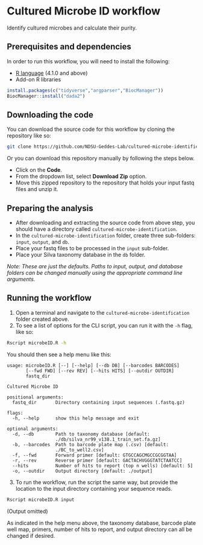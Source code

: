 # Cultured Microbe ID workflow

Identify cultured microbes and calculate their purity.

## Prerequisites and dependencies

In order to run this workflow, you will need to install the following:

 - [R language](https://www.r-project.org/) (4.1.0 and above)
 - Add-on R libraries

```r
install.packages(c("tidyverse","argparser","BiocManager"))
BiocManager::install("dada2")
```

## Downloading the code

You can download the source code for this workflow by cloning the repository like so:

```bash
git clone https://github.com/NDSU-Geddes-Lab/cultured-microbe-identification.git
```

Or you can download this repository manually by following the steps below.

- Click on the **Code**.
- From the dropdown list, select **Download Zip** option.
- Move this zipped repository to the repository that holds your input fastq files and unzip it.

## Preparing the analysis

- After downloading and extracting the source code from above step, you should have a directory called `cultured-microbe-identification`.
- In the `cultured-microbe-identification` folder, create three sub-folders: `input`, `output`, and `db`.
- Place your fastq files to be processed in the `input` sub-folder.
- Place your Silva taxonomy database in the `db` folder.

*Note: These are just the defaults. Paths to input, output, and database folders can be changed manually using the appropriate command line arguments.*

## Running the workflow

1. Open a terminal and navigate to the `cultured-microbe-identification` folder created above.
2. To see a list of options for the CLI script, you can run it with the `-h` flag, like so:

```bash
Rscript microbeID.R -h
```

You should then see a help menu like this:

```
usage: microbeID.R [--] [--help] [--db DB] [--barcodes BARCODES]
       [--fwd FWD] [--rev REV] [--hits HITS] [--outdir OUTDIR]
       fastq_dir

Cultured Microbe ID

positional arguments:
  fastq_dir       Directory containing input sequences (.fastq.gz)

flags:
  -h, --help      show this help message and exit

optional arguments:
  -d, --db        Path to taxonomy database [default:
                  ./db/silva_nr99_v138.1_train_set.fa.gz]
  -b, --barcodes  Path to barcode plate map (.csv) [default:
                  ./BC_to_well2.csv]
  -f, --fwd       Forward primer [default: GTGCCAGCMGCCGCGGTAA]
  -r, --rev       Reverse primer [default: GACTACHVGGGTATCTAATCC]
  --hits          Number of hits to report (top n wells) [default: 5]
  -o, --outdir    Output directory [default: ./output]

```

3. To run the workflow, run the script the same way, but provide the location to the input directory containing your sequence reads.

```bash
Rscript microbeID.R input
```

(Output omitted)

As indicated in the help menu above, the taxonomy database, barcode plate well map, primers, number of hits to report, and output directory can all be changed if desired.
